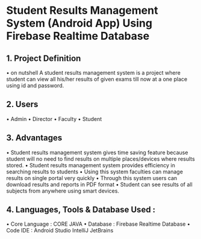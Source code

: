 # Student Results Management System (Android App) Using Firebase Realtime Database

## 1. Project Definition

• on nutshell A student results management system is a project where student can view all his/her results of given exams till now at a one place using id and password.

## 2. Users

• Admin
• Director
• Faculty
• Student

## 3. Advantages

• Student results management system gives time saving feature because student will no need to find results on multiple places/devices where results stored.
• Student results management system provides efficiency in searching results to students
• Using this system faculties can manage results on single portal very quickly
• Through this system users can download results and reports in PDF format
• Student can see results of all subjects from anywhere using smart devices.

## 4. Languages, Tools & Database Used :

• Core Language : CORE JAVA
• Database : Firebase Realtime Database
• Code IDE : Android Studio IntelliJ JetBrains

